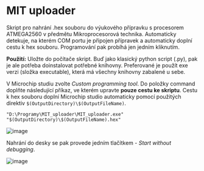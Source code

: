 # MIT uploader
Skript pro nahrání .hex souboru do výukového přípravku s procesorem ATMEGA2560 v předmětu Mikroprocesorová technika. Automaticky detekuje, na kterém COM portu je připojen přípravek a automaticky doplní cestu k hex souboru. Programování pak probíhá jen jedním kliknutím.

**Použití:**
Uložte do počítače skript. Buď jako klasický python script (.py), pak je ale potřeba doinstalovat potřebné knihovny. Preferované je použít exe verzi (složka executable), která má všechny knihovny zabalené u sebe.

V Microchip studiu zvolte *Custom programming tool*. Do položky command doplňte následující příkaz, ve kterém upravte **pouze cestu ke skriptu**. Cestu k hex souboru doplní Microchip studio automaticky pomocí použitých direktiv ```$(OutputDirectory)\$(OutputFileName)```.

```
"D:\Programy\MIT_uploader\MIT_uploader.exe" "$(OutputDirectory)\$(OutputFileName).hex"
```

![image](https://github.com/user-attachments/assets/ad273e6d-bd13-4120-8276-e0aacc4276ed)


Nahrání do desky se pak provede jedním tlačítkem  - *Start without debugging*. 

![image](https://github.com/user-attachments/assets/a7dce799-33f4-46e4-a138-5c5935524741)

